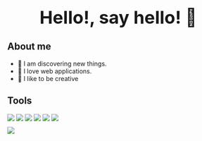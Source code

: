 <h1 style="font-size: 2.5rem; font-weight: bold; text-align: center;" align="center"> Hello!, say hello! 👋</h1>
<h2>About me</h2>
<ul>
	<li>🎯 I am discovering new things.</li>
	<li>🌌 I love web applications.</li>
	<li>🤯 I like to be creative</li>
</ul>
<h2>Tools</h2>
<div>
	<img src="https://img.shields.io/badge/JavaScript-F7DF1E?style=for-the-badge&logo=javascript&logoColor=white&labelColor=101010"/>
	<img src="https://img.shields.io/badge/React-68dcfc?style=for-the-badge&logo=react&logoColor=white&labelColor=101010"/>
	<img src="https://img.shields.io/badge/Notion-000?style=for-the-badge&logo=notion&logoColor=white&labelColor=101010"/>
	<img src="https://img.shields.io/badge/Figma-A358FF?style=for-the-badge&logo=figma&logoColor=white&labelColor=101010"/>
	<img src="https://img.shields.io/badge/MySQL-E58F00?style=for-the-badge&logo=mysql&logoColor=white&labelColor=101010"/>
	<img src="https://img.shields.io/badge/MONGODB-219945?style=for-the-badge&logo=mongodb&logoColor=white&labelColor=101010"/>
</div>
<img align="center" style="margin-top: 10px;" src="https://github-readme-stats.vercel.app/api?username=hectorsaldes&show_icons=true&count_private=true&theme=gruvbox&hide_border=false&bg_color=050810"/>
